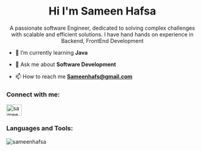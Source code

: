 <h1 align="center">Hi I'm Sameen Hafsa</h1>
<p align="center">A passionate software Engineer, dedicated to solving complex challenges with scalable and efficient solutions. I have hand hands on experience in Backend, FrontEnd Development</p>

- 🌱 I’m currently learning **Java**

- 💬 Ask me about **Software Development**

- 📫 How to reach me **Sameenhafs@gmail.com**

<h3 align="left">Connect with me:</h3>
<p align="left">
<a href="https://linkedin.com/in/sameenhafsa" target="blank"><img align="center" src="https://raw.githubusercontent.com/rahuldkjain/github-profile-readme-generator/master/src/images/icons/Social/linked-in-alt.svg" alt="sameenhafsa" height="30" width="40" /></a>
</p>

<h3 align="left">Languages and Tools:</h3>


<p><img align="left" src="https://github-readme-stats.vercel.app/api/top-langs?username=sameenhafsa&show_icons=true&locale=en&layout=compact" alt="sameenhafsa" /></p>

